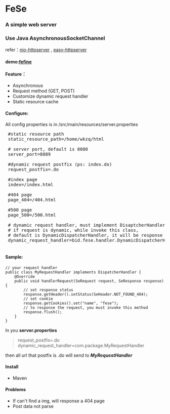 # FeSe
### A simple web server 
### Use Java AsynchronousSocketChannel
refer：[nio-httpserver](https://github.com/shenedu/nio-httpserver)
 , [easy-httpserver](https://github.com/NotBadPad/easy-httpserver) 
 
 #### demo:[fefine](http://fefine.xyz)
 #### Feature：
 * Asynchronous
 * Request method (GET, POST)
 * Customize dynamic request handler
 * Static resource cache
 #### Configure:
 All config properties is in /src/main/resources/server.properties
 <pre>
 #static resource path
 static_resource_path=/home/wkzq/html
 
 # server port, default is 8080
 server_port=8889
 
 #dynamic request postfix (ps: index.do)
 request_postfix=.do
 
 #index page
 index=/index.html
 
 #404 page
 page_404=/404.html
 
 #500 page
 page_500=/500.html
 
 # dynamic request handler, must implement DisaptcherHandler, 
 # if request is dynamic, while invoke this class,
 # default is DynamicDispatcherHandler, it will be response 404 NotFound
 dynamic_request_handler=bid.fese.handler.DynamicDispatcherHandler
 </pre>
 #### Sample:
 ~~~~
 // your request handler
 public class MyRequestHandler implements DispatcherHandler {
     @Override
     public void handlerRequest(SeRequest request, SeResponse response) {
         // set response status
         response.getHeader().setStatus(SeHeader.NOT_FOUND_404);
         // set cookie
         response.getCookies().set("name", "fese");
         // to response the request, you must invoke this method
         response.flush();
     }
 }
 ~~~~
 In you **server.properties**
 > request_postfix=.do <br>
 > dynamic_request_handler=com.package.MyRequestHandler <br>
 
 then all url that postfix is .do will send to ***MyRequestHandler***
 #### Install
 * Maven
 
 #### Problems
 * If can't find a img, will response a 404 page
 * Post data not parse